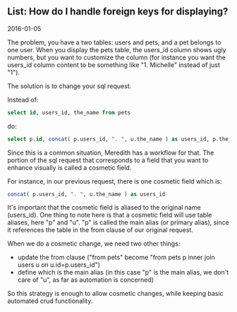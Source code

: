 List: How do I handle foreign keys for displaying?
------------------------------------------------------------
2016-01-05


The problem, you have a two tables: users and pets, and a pet belongs to one user.
When you display the pets table, the users_id column shows ugly numbers, but you want to customize 
the column (for instance you want the users_id column content to be something like "1. Michelle" instead of just "1").



The solution is to change your sql request.

Instead of:

```sql
select id, users_id, the_name from pets
```

do:

```sql
select p.id, concat( p.users_id, ". ", u.the_name ) as users_id, p.the_name from pets p inner join users u on u.id=p.users_id
```


Since this is a common situation, Meredith has a workflow for that.
The portion of the sql request that corresponds to a field that you want to enhance visually is called a
cosmetic field.

For instance, in our previous request, there is one cosmetic field which is: 

```sql
concat( p.users_id, ". ", u.the_name ) as users_id
```

It's important that the cosmetic field is aliased to the original name (users_id).
One thing to note here is that a cosmetic field will use table aliases, here "p" and "u".
"p" is called the main alias (or primary alias), since it references the table in the from clause of 
our original request.

When we do a cosmetic change, we need two other things: 
 
- update the from clause ("from pets" become "from pets p inner join users u on u.id=p.users_id")
- define which is the main alias (in this case "p" is the main alias, we don't care of "u", as far as automation is concerned) 

So this strategy is enough to allow cosmetic changes, while keeping basic automated crud functionality.
